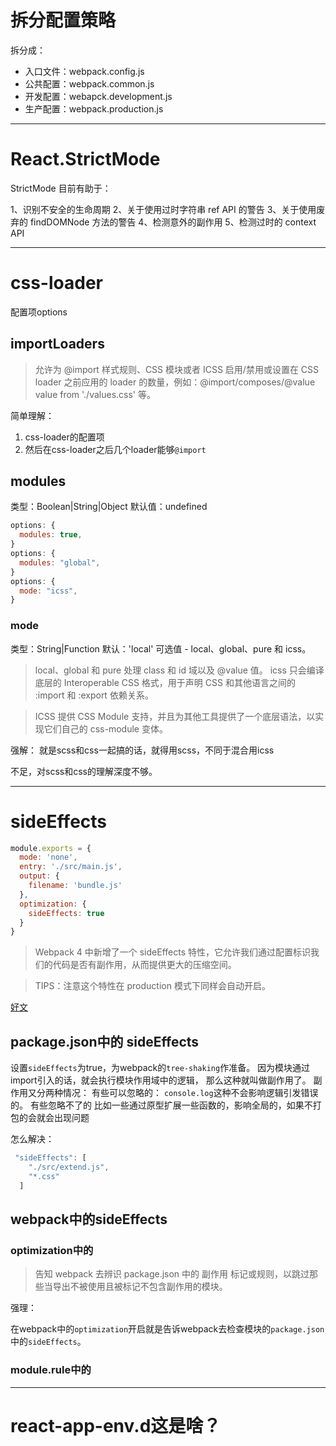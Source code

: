 # 拆分配置策略

拆分成：
  * 入口文件：webpack.config.js
  * 公共配置：webpack.common.js
  * 开发配置：webapck.development.js
  * 生产配置：webpack.production.js

---

# React.StrictMode

StrictMode 目前有助于：

  1、识别不安全的生命周期
  2、关于使用过时字符串 ref API 的警告
  3、关于使用废弃的 findDOMNode 方法的警告
  4、检测意外的副作用
  5、检测过时的 context API

---

# css-loader 
配置项options
## importLoaders
> 允许为 @import 样式规则、CSS 模块或者 ICSS 启用/禁用或设置在 CSS loader 之前应用的 loader 的数量，例如：@import/composes/@value value from './values.css' 等。

简单理解：
1. css-loader的配置项
2. 然后在css-loader之后几个loader能够`@import`

## modules
类型：Boolean|String|Object 默认值：undefined
```js
options: {
  modules: true,
}
options: {
  modules: "global",
}
options: {
  mode: "icss",
}
```
### mode
类型：String|Function 默认：'local'
可选值 - local、global、pure 和 icss。

> local、global 和 pure 处理 class 和 id 域以及 @value 值。 icss 只会编译底层的 Interoperable CSS 格式，用于声明 CSS 和其他语言之间的 :import 和 :export 依赖关系。

> ICSS 提供 CSS Module 支持，并且为其他工具提供了一个底层语法，以实现它们自己的 css-module 变体。

强解：
就是scss和css一起搞的话，就得用scss，不同于混合用icss

不足，对scss和css的理解深度不够。

---

# sideEffects

```js
module.exports = {
  mode: 'none',
  entry: './src/main.js',
  output: {
    filename: 'bundle.js'
  },
  optimization: {
    sideEffects: true
  }
}
```

> Webpack 4 中新增了一个 sideEffects 特性，它允许我们通过配置标识我们的代码是否有副作用，从而提供更大的压缩空间。

>TIPS：注意这个特性在 production 模式下同样会自动开启。

[好文](https://www.freesion.com/article/31111139934/#2_sideEffects_284)

## package.json中的 sideEffects
设置`sideEffects`为true，为webpack的`tree-shaking`作准备。
因为模块通过import引入的话，就会执行模块作用域中的逻辑， 那么这种就叫做副作用了。
副作用又分两种情况：
有些可以忽略的：
`console.log`这种不会影响逻辑引发错误的。
有些忽略不了的
比如一些通过原型扩展一些函数的，影响全局的，如果不打包的会就会出现问题

怎么解决：
```js
 "sideEffects": [
    "./src/extend.js",
    "*.css"
  ]
```

## webpack中的sideEffects
### optimization中的
> 告知 webpack 去辨识 package.json 中的 副作用 标记或规则，以跳过那些当导出不被使用且被标记不包含副作用的模块。

强理：

在webpack中的`optimization`开启就是告诉webpack去检查模块的`package.json`中的`sideEffects`。

### module.rule中的

---

# react-app-env.d这是啥？



  
  